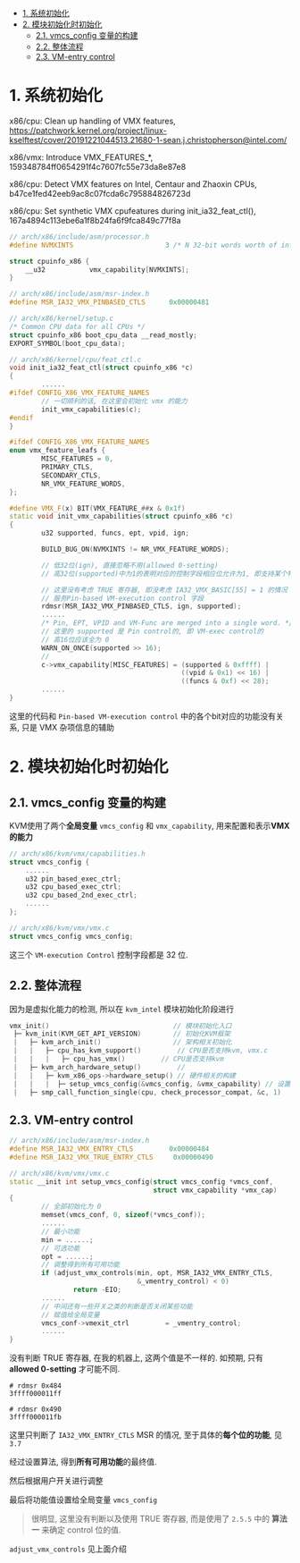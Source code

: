 
<!-- @import "[TOC]" {cmd="toc" depthFrom=1 depthTo=6 orderedList=false} -->

<!-- code_chunk_output -->

- [1. 系统初始化](#1-系统初始化)
- [2. 模块初始化时初始化](#2-模块初始化时初始化)
  - [2.1. vmcs_config 变量的构建](#21-vmcs_config-变量的构建)
  - [2.2. 整体流程](#22-整体流程)
  - [2.3. VM-entry control](#23-vm-entry-control)

<!-- /code_chunk_output -->

# 1. 系统初始化

x86/cpu: Clean up handling of VMX features, https://patchwork.kernel.org/project/linux-kselftest/cover/20191221044513.21680-1-sean.j.christopherson@intel.com/

x86/vmx: Introduce VMX_FEATURES_*, 159348784ff0654291f4c7607fc55e73da8e87e8

x86/cpu: Detect VMX features on Intel, Centaur and Zhaoxin CPUs, b47ce1fed42eeb9ac8c07fcda6c795884826723d

x86/cpu: Set synthetic VMX cpufeatures during init_ia32_feat_ctl(), 167a4894c113ebe6a1f8b24fa6f9fca849c77f8a

```cpp
// arch/x86/include/asm/processor.h
#define NVMXINTS                       3 /* N 32-bit words worth of info */

struct cpuinfo_x86 {
    __u32           vmx_capability[NVMXINTS];
}

// arch/x86/include/asm/msr-index.h
#define MSR_IA32_VMX_PINBASED_CTLS      0x00000481

// arch/x86/kernel/setup.c
/* Common CPU data for all CPUs */
struct cpuinfo_x86 boot_cpu_data __read_mostly;
EXPORT_SYMBOL(boot_cpu_data);

// arch/x86/kernel/cpu/feat_ctl.c
void init_ia32_feat_ctl(struct cpuinfo_x86 *c)
{
        ......
#ifdef CONFIG_X86_VMX_FEATURE_NAMES
        // 一切顺利的话, 在这里会初始化 vmx 的能力
        init_vmx_capabilities(c);
#endif
}

#ifdef CONFIG_X86_VMX_FEATURE_NAMES
enum vmx_feature_leafs {
        MISC_FEATURES = 0,
        PRIMARY_CTLS,
        SECONDARY_CTLS,
        NR_VMX_FEATURE_WORDS,
};

#define VMX_F(x) BIT(VMX_FEATURE_##x & 0x1f)
static void init_vmx_capabilities(struct cpuinfo_x86 *c)
{
        u32 supported, funcs, ept, vpid, ign;

        BUILD_BUG_ON(NVMXINTS != NR_VMX_FEATURE_WORDS);

        // 低32位(ign), 直接忽略不用(allowed 0-setting)
        // 高32位(supported)中为1的表明对应的控制字段相应位允许为1, 即支持某个特性

        // 这里没有考虑 TRUE 寄存器, 即没考虑 IA32_VMX_BASIC[55] = 1 的情况
        // 服务Pin-based VM-execution control 字段
        rdmsr(MSR_IA32_VMX_PINBASED_CTLS, ign, supported);
        ......
        /* Pin, EPT, VPID and VM-Func are merged into a single word. */
        // 这里的 supported 是 Pin control的, 即 VM-exec control的
        // 高16位应该全为 0 
        WARN_ON_ONCE(supported >> 16);
        // 
        c->vmx_capability[MISC_FEATURES] = (supported & 0xffff) |
                                           ((vpid & 0x1) << 16) |
                                           ((funcs & 0xf) << 28);
        ......
}
```

这里的代码和 `Pin-based VM-execution control` 中的各个bit对应的功能没有关系, 只是 VMX 杂项信息的辅助

# 2. 模块初始化时初始化

## 2.1. vmcs_config 变量的构建

KVM使用了两个**全局变量** `vmcs_config` 和 `vmx_capability`, 用来配置和表示**VMX的能力**

```cpp
// arch/x86/kvm/vmx/capabilities.h
struct vmcs_config {
    ......
    u32 pin_based_exec_ctrl;
    u32 cpu_based_exec_ctrl;
    u32 cpu_based_2nd_exec_ctrl;
    ......
};

// arch/x86/kvm/vmx/vmx.c
struct vmcs_config vmcs_config;
```

这三个 `VM-execution Control` 控制字段都是 32 位.

## 2.2. 整体流程

因为是虚拟化能力的检测, 所以在 `kvm_intel` 模块初始化阶段进行

```cpp
vmx_init()                               // 模块初始化入口
 ├─ kvm_init(KVM_GET_API_VERSION)        // 初始化KVM框架
 |   ├─ kvm_arch_init()                  // 架构相关初始化
 |   |   ├─ cpu_has_kvm_support()         // CPU是否支持kvm, vmx.c
 |   |   |   ├─ cpu_has_vmx()         // CPU是否支持kvm
 |   ├─ kvm_arch_hardware_setup()         // 
 |   |   ├─ kvm_x86_ops->hardware_setup() // 硬件相关的构建
 |   |   |  ├─ setup_vmcs_config(&vmcs_config, &vmx_capability) // 设置了全局变量 vmcs_config 和 vmx_capability
 |   ├─ smp_call_function_single(cpu, check_processor_compat, &c, 1)       // 对每个online cpu进行兼容性检查
```

## 2.3. VM-entry control

```cpp
// arch/x86/include/asm/msr-index.h
#define MSR_IA32_VMX_ENTRY_CTLS         0x00000484
#define MSR_IA32_VMX_TRUE_ENTRY_CTLS     0x00000490

// arch/x86/kvm/vmx/vmx.c
static __init int setup_vmcs_config(struct vmcs_config *vmcs_conf,
                                    struct vmx_capability *vmx_cap)
{
        // 全部初始化为 0
        memset(vmcs_conf, 0, sizeof(*vmcs_conf));
        ......
        // 最小功能
        min = ......;
        // 可选功能
        opt = ......;
        // 调整得到所有可用功能
        if (adjust_vmx_controls(min, opt, MSR_IA32_VMX_ENTRY_CTLS,
                                &_vmentry_control) < 0)
                return -EIO;
        ......
        // 中间还有一些开关之类的判断是否关闭某些功能
        // 赋值给全局变量
        vmcs_conf->vmexit_ctrl         = _vmentry_control;
        ......
}
```
没有判断 TRUE 寄存器, 在我的机器上, 这两个值是不一样的. 如预期, 只有 **allowed 0-setting** 才可能不同.

```
# rdmsr 0x484
3ffff000011ff

# rdmsr 0x490
3ffff000011fb
```

这里只判断了 `IA32_VMX_ENTRY_CTLS` MSR 的情况, 至于具体的**每个位的功能**, 见 `3.7`

经过设置算法, 得到**所有可用功能**的最终值.

然后根据用户开关进行调整

最后将功能值设置给全局变量 `vmcs_config`

> 很明显, 这里没有判断以及使用 TRUE 寄存器, 而是使用了 `2.5.5` 中的 **算法一** 来确定 control 位的值.

`adjust_vmx_controls` 见上面介绍
